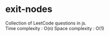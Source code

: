 # exit-nodes
Collection of LeetCode questions in js.   
 Time complexity : O(n) 
 Space complexity : O(1)
 

